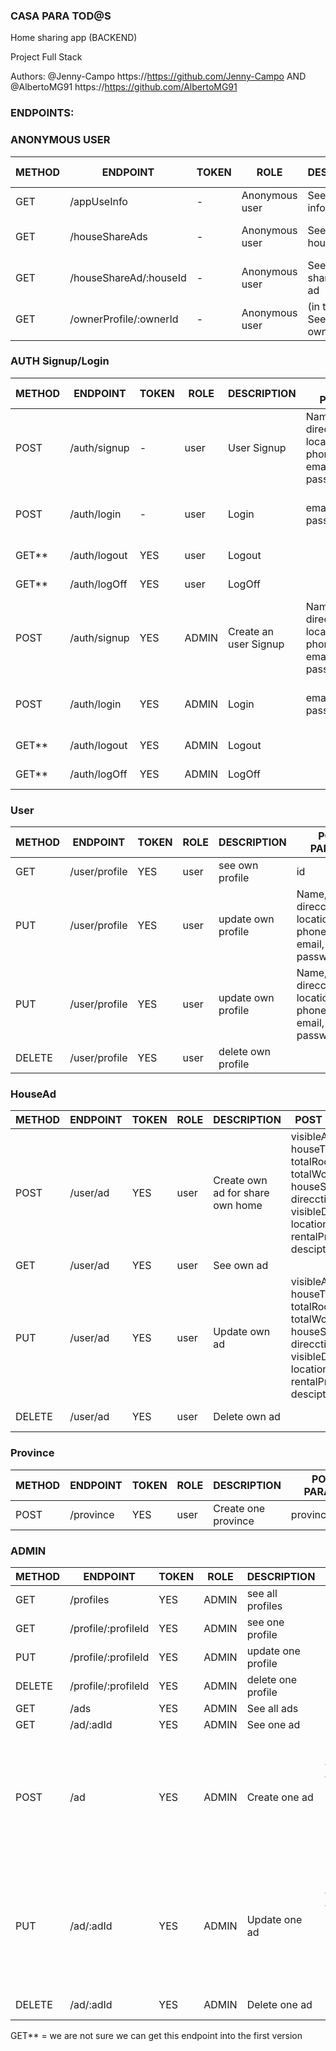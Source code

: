 ### CASA PARA TOD@S

Home sharing app (BACKEND)

Project Full Stack

Authors:  @Jenny-Campo https://https://github.com/Jenny-Campo    AND    @AlbertoMG91 https://https://github.com/AlbertoMG91

### ENDPOINTS:

### ANONYMOUS USER

METHOD | ENDPOINT                    | TOKEN | ROLE           | DESCRIPTION               | POST PARAMS                                   | RETURNS
-------|-----------------------------|-------|----------------|---------------------------|-----------------------------------------------|--------------------
GET    | /appUseInfo                 | -     | Anonymous user | See app use information   |                                               | { msg: string }
GET    | /houseShareAds              | -     | Anonymous user | See all shared house ads  | query params ??                               | [{shared houses Ads}]
GET    | /houseShareAd/:houseId      | -     | Anonymous user | See one shared house ad   | id                                            | {share house ad}
GET    | /ownerProfile/:ownerId      | -     | Anonymous user | (in the ad) See the owner profile | id                                    | {owner profile}

### AUTH Signup/Login


METHOD | ENDPOINT                    | TOKEN | ROLE | DESCRIPTION           | POST PARAMS                                   | RETURNS
-------|-----------------------------|-------|------|-----------------------|-----------------------------------------------|--------------------
POST   | /auth/signup                | -     | user | User Signup           | Name, age, direcction, location, phoneNumber, email, password, role| {msg: string, token: token }
POST   | /auth/login                 | -     | user | Login                 | email, password                           | {msg: string, token: token }
GET**  | /auth/logout                | YES   | user | Logout                |                                               | {msg: string}
GET**  | /auth/logOff                | YES   | user | LogOff                |                                               | {msg: string}
POST   | /auth/signup                | YES   | ADMIN| Create an user Signup | Name, age, direcction, location, phoneNumber, email, password, role| {msg: string, token: token }
POST   | /auth/login                 | YES   | ADMIN| Login                 | email, password            | {msg: string, token: token }
GET**  | /auth/logout                | YES   | ADMIN| Logout                |                                               | {msg: string}
GET**  | /auth/logOff                | YES   | ADMIN| LogOff                |                                               | {msg: string}


### User

METHOD | ENDPOINT                    | TOKEN | ROLE   | DESCRIPTION           | POST PARAMS                                  | RETURNS
-------|-----------------------------|-------|--------|-----------------------|----------------------------------------------|--------------------
GET    | /user/profile               | YES   | user   | see own profile       | id                                           | {own profile}
PUT    | /user/profile               | YES   | user   | update own profile    | Name, age, direcction, location, phoneNumber, email, password, role                          | {own profile}
PUT    | /user/profile               | YES   | user   | update own profile    | Name, age, direcction, location, phoneNumber, email, password                          | {own profile}
DELETE | /user/profile               | YES   | user   | delete own profile    |                                              | { msg: string }


### HouseAd

METHOD | ENDPOINT                    | TOKEN | ROLE   | DESCRIPTION           | POST PARAMS                                  | RETURNS
-------|-----------------------------|-------|--------|-----------------------|----------------------------------------------|--------------------
POST   | /user/ad                    | YES   | user   | Create own ad for share own home | visibleAddress, houseType, totalRooms, totalWc, houseState, direcction, visibleDirecction, location, rentalPrice, desciption   | { msg: string }
GET    | /user/ad                    | YES   | user   | See own ad            |                                              | {own ad}
PUT    | /user/ad                    | YES   | user   | Update own ad         | visibleAddress, houseType, totalRooms, totalWc, houseState, direcction, visibleDirecction, location, rentalPrice, desciption    | {own ad}
DELETE | /user/ad                    | YES   | user   | Delete own ad         |                                              | { msg: string }


### Province

METHOD | ENDPOINT                    | TOKEN | ROLE   | DESCRIPTION           | POST PARAMS                                  | RETURNS
-------|-----------------------------|-------|--------|-----------------------|----------------------------------------------|--------------------
POST   | /province                   | YES   | user   | Create one province   | provinceName                                 | { msg: string }


### ADMIN

METHOD | ENDPOINT                    | TOKEN | ROLE   | DESCRIPTION           | POST PARAMS                                  | RETURNS
-------|-----------------------------|-------|--------|-----------------------|----------------------------------------------|--------------------
GET    | /profiles                   | YES   | ADMIN  | see all profiles      |                                              | {profiles}
GET    | /profile/:profileId         | YES   | ADMIN  | see one profile       | id                                           | {profile}
PUT    | /profile/:profileId         | YES   | ADMIN  | update one profile    | id                                           | {profile}
DELETE | /profile/:profileId         | YES   | ADMIN  | delete one profile    | id                                           | { msg: string }
GET    | /ads                        | YES   | ADMIN  | See all ads           |                                              | {ads}
GET    | /ad/:adId                   | YES   | ADMIN  | See one ad            | id                                            | {ad}
POST   | /ad                         | YES   | ADMIN  | Create one ad         | visibleAddress, houseType, totalRooms, totalWc, houseState, direcction, visibleDirecction, location, rentalPrice, desciption                            | { msg: string }
PUT    | /ad/:adId                   | YES   | ADMIN  | Update one ad         | visibleAddress, houseType, totalRooms, totalWc, houseState, direcction, visibleDirecction, location, rentalPrice, desciption                            | {ad}
DELETE | /ad/:adId                   | YES   | ADMIN  | Delete one ad         |                                              | { msg: string }



GET** = we are not sure we can get this endpoint into the first version


